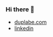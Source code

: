 ### Hi there 👋

- [duplabe.com](https://duplabe.com)
- [linkedin](https://www.linkedin.com/in/duplabe/)
